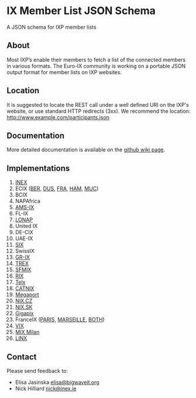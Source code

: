 IX Member List JSON Schema
===========

A JSON schema for IXP member lists 

## About 
Most IXP’s enable their members to fetch a list of the connected members in various formats. The Euro-IX community is working on a portable JSON output format for member lists on IXP websites.

## Location
It is suggested to locate the REST call under a well defined URI on the IXP's website, or use standard HTTP redirects (3xx). We recommend the location: http://www.example.com/participants.json

## Documentation
More detailed documentation is available on the [github wiki page](https://github.com/euro-ix/json-schemas/wiki).

## Implementations
01. [INEX](https://www.inex.ie/ixp/apiv1/member-list/list )
02. ECIX ([BER](https://www.ecix.net/memberlist_BER.json), [DUS](https://www.ecix.net/memberlist_DUS.json), [FRA](https://www.ecix.net/memberlist_FRA.json), [HAM](https://www.ecix.net/memberlist_HAM.json), [MUC](https://www.ecix.net/memberlist_MUC.json))
03. BCIX
04. NAPAfrica
05. [AMS-IX](https://my.ams-ix.net/api/v1/members.json)
06. FL-IX
07. [LONAP](https://portal.lonap.net/apiv1/member-list/list)
08. United IX
09. DE-CIX
10. UAE-IX
11. [SIX](https://www.seattleix.net/autogen/participants.json)
12. SwissIX
13. [GR-IX](https://www.gr-ix.gr/participants.json)
14. [TREX](http://www.trex.fi/memberlist.json)
15. [SFMIX](http://sfmix.org/participants.json)
16. [RIX](http://rix.is/participants.json)
17. [Telx](https://tie.telx.com/stats/members.json)
18. [CATNIX](http://www.catnix.net/participants.json)
19. [Megaport](https://lg.megaport.com/megaport.json)
20. [NIX.CZ](http://www.nix.cz/networks.json)
21. [NIX.SK](http://www.nix.sk/networks.json)
22. [Gigapix](http://square.gigapix.pt/participants.json)
23. FranceIX ([PARIS](https://www.franceix.net/api/members/list/json?location=PAR), [MARSEILLE](https://www.franceix.net/api/members/list/json?location=MRS), [BOTH](https://www.franceix.net/api/members/list/json))
23. [VIX](https://www.vix.at/participants.json)
24. [MIX Milan](http://www.mix-it.net/participants.json)
25. [LINX](https://www.linx.net/members.json)

## Contact
Please send feedback to: 
* Elisa Jasinska <elisa@bigwaveit.org>
* Nick Hilliard <nick@inex.ie>
